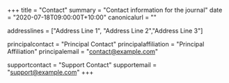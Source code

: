 +++
title = "Contact"
summary = "Contact information for the journal"
date = "2020-07-18T09:00:00T+10:00"
canonicalurl = ""

addresslines = ["Address Line 1", "Address Line 2","Address Line 3"]

principalcontact = "Principal Contact"
principalaffiliation = "Principal Affiliation"
principalemail = "contact@example.com"

supportcontact = "Support Contact"
supportemail = "support@example.com"
+++